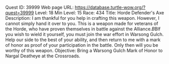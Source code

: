 Quest ID: 39999
Web page URL: https://database.turtle-wow.org/?quest=39999
Level: 18
Min Level: 15
Race: 434
Title: Horde Defender's Axe
Description: I am thankful for you help in crafting this weapon. However, I cannot simply hand it over to you. This is a weapon made for veterans of the Horde, who have proven themselves in battle against the Alliance.$B$BIf you wish to wield it yourself, you must join the war effort in Warsong Gulch. Help our side to the best of your ability, and then return to me with a mark of honor as proof of your participation in the battle. Only then will you be worthy of this weapon.
Objective: Bring a Warsong Gulch Mark of Honor to Nargal Deatheye at the Crossroads.
